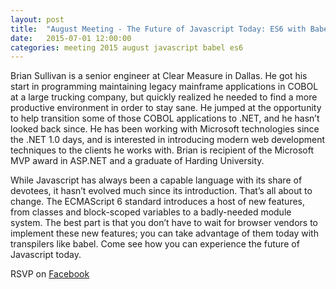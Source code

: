 ```yaml
---
layout: post
title:  "August Meeting - The Future of Javascript Today: ES6 with Babel"
date:   2015-07-01 12:00:00
categories: meeting 2015 august javascript babel es6
---
```

Brian Sullivan is a senior engineer at Clear Measure in Dallas. He got his start in programming maintaining legacy mainframe applications in COBOL at a large trucking company, but quickly realized he needed to find a more productive environment in order to stay sane. He jumped at the opportunity to help transition some of those COBOL applications to .NET, and he hasn’t looked back since. He has been working with Microsoft technologies since the .NET 1.0 days, and is interested in introducing modern web development techniques to the clients he works with. Brian is recipient of the Microsoft MVP award in ASP.NET and a graduate of Harding University.

While Javascript has always been a capable language with its share of devotees, it hasn’t evolved much since its introduction. That’s all about to change. The ECMAScript 6 standard introduces a host of new features, from classes and block-scoped variables to a badly-needed module system. The best part is that you don’t have to wait for browser vendors to implement these new features; you can take advantage of them today with transpilers like babel. Come see how you can experience the future of Javascript today.

RSVP on [Facebook](https://www.facebook.com/events/455097028010289/)